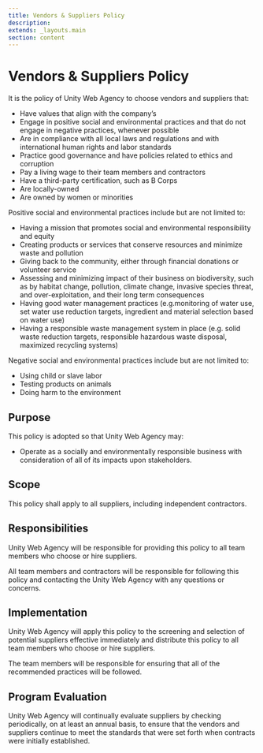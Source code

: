 ```yaml
---
title: Vendors & Suppliers Policy
description:
extends: _layouts.main
section: content
---
```


# Vendors & Suppliers Policy

It is the policy of Unity Web Agency to choose vendors and suppliers that:

- Have values that align with the company’s
- Engage in positive social and environmental practices and that do not engage in negative practices, whenever possible
- Are in compliance with all local laws and regulations and with international human rights and labor standards
- Practice good governance and have policies related to ethics and corruption
- Pay a living wage to their team members and contractors
- Have a third-party certification, such as B Corps
- Are locally-owned
- Are owned by women or minorities

Positive social and environmental practices include but are not limited to:

- Having a mission that promotes social and environmental responsibility and equity
- Creating products or services that conserve resources and minimize waste and pollution
- Giving back to the community, either through financial donations or volunteer service
- Assessing and minimizing impact of their business on biodiversity, such as by habitat change, pollution, climate change, invasive species threat, and over-exploitation, and their long term consequences
- Having good water management practices (e.g.monitoring of water use, set water use reduction targets, ingredient and material selection based on water use)
- Having a responsible waste management system in place (e.g. solid waste reduction targets, responsible hazardous waste disposal, maximized recycling systems)

Negative social and environmental practices include but are not limited to:

- Using child or slave labor
- Testing products on animals
- Doing harm to the environment

## Purpose

This policy is adopted so that Unity Web Agency may:

- Operate as a socially and environmentally responsible business with consideration of all of its impacts upon stakeholders.

## Scope

This policy shall apply to all suppliers, including independent contractors.

## Responsibilities

Unity Web Agency will be responsible for providing this policy to all team members who choose or hire suppliers.

All team members and contractors will be responsible for following this policy and contacting the Unity Web Agency with any questions or concerns.

## Implementation

Unity Web Agency will apply this policy to the screening and selection of potential suppliers effective immediately and distribute this policy to all team members who choose or hire suppliers.

The team members will be responsible for ensuring that all of the recommended practices will be followed.

## Program Evaluation

Unity Web Agency will continually evaluate suppliers by checking periodically, on at least an annual basis, to ensure that the vendors and suppliers continue to meet the standards that were set forth when contracts were initially established.
